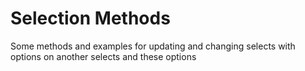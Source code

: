 # Selection Methods

Some methods and examples for updating and changing selects with options on another selects and these options